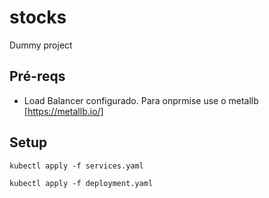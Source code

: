 # stocks
Dummy project

## Pré-reqs
- Load Balancer configurado. Para onprmise use o metallb [https://metallb.io/]

## Setup

```
kubectl apply -f services.yaml
```

```
kubectl apply -f deployment.yaml
```
